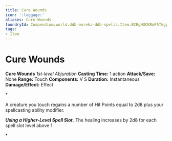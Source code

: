 ```yaml
---
title: Cure Wounds
icon: ':luggage:'
aliases: Cure Wounds
foundryId: Compendium.world.ddb-eureka-ddb-spells.Item.BCEgHUCKRmF5Tkgp
tags:
- Item
---
```


# Cure Wounds

**Cure Wounds**
_1st-level Abjuration_
**Casting Time:** 1 action
**Attack/Save:** None
**Range:** Touch
**Components:** V S
**Duration:** Instantaneous
**Damage/Effect:** Effect

*<p>A creature you touch regains a number of Hit Points equal to 2d8 plus your spellcasting ability modifier.

***Using a Higher-Level Spell Slot.*** The healing increases by 2d8 for each spell slot level above 1.</p>*